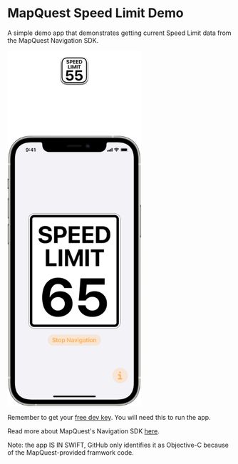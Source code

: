 # MapQuest Speed Limit Demo
A simple demo app that demonstrates getting current Speed Limit data from the MapQuest Navigation SDK.

<img width="300" height="798" src="/Resources/MQ-Speed-Limit Demo-Hero.png">

Remember to get your [free dev key](https://developer.mapquest.com). You will need this to run the app.

Read more about MapQuest's Navigation SDK [here](https://developer.mapquest.com/documentation/nav-sdk/ios/v3.5/).

Note: the app IS IN SWIFT, GitHub only identifies it as Objective-C because of the MapQuest-provided framwork code.

